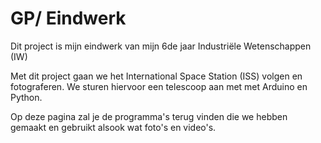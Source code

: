 # GP/ Eindwerk
Dit project is mijn eindwerk van mijn 6de jaar Industriële Wetenschappen (IW)

Met dit project gaan we het International Space Station (ISS) volgen en fotograferen. We sturen hiervoor een telescoop aan met met Arduino en Python. 

Op deze pagina zal je de programma's terug vinden die we hebben gemaakt en gebruikt alsook wat foto's en video's.
